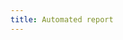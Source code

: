 ```yaml
---
title: Automated report
---
```


<br/>
<link rel="import" href="https://raw.githubusercontent.com/NathanWhitmore/reproducible/main/Rmarkdown_example.html">
<br/>
